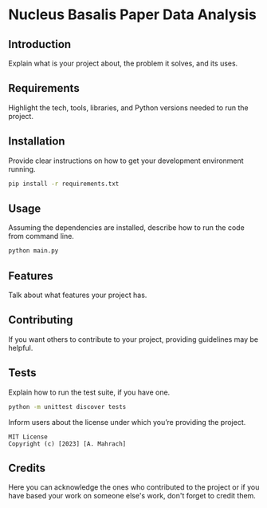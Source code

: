 # Nucleus Basalis Paper Data Analysis

## Introduction
Explain what is your project about, the problem it solves, and its uses.

## Requirements
Highlight the tech, tools, libraries, and Python versions needed to run the project.

## Installation
Provide clear instructions on how to get your development environment running.
```bash
pip install -r requirements.txt
```
## Usage
Assuming the dependencies are installed, describe how to run the code from command line.

```python
python main.py
```

## Features
Talk about what features your project has.

## Contributing
If you want others to contribute to your project, providing guidelines may be helpful.

## Tests
Explain how to run the test suite, if you have one.

```bash
python -m unittest discover tests
```

Inform users about the license under which you’re providing the project.
```
MIT License
Copyright (c) [2023] [A. Mahrach]
```
## Credits
Here you can acknowledge the ones who contributed to the project or if you have based your work on someone else's work, don't forget to credit them.
